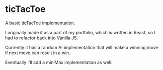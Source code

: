 # ticTacToe

A basic ticTacToe implementation.

I originally made it as a part of my portfolio, which is written in React, so I had to refactor back into Vanilla JS.

Currently it has a random AI implementation that will make a winning move if next move can result in a win.

Eventually I'll add a miniMax implementation as well.
